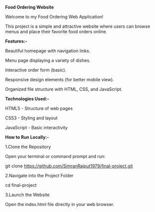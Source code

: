 **Food Ordering Website**

Welcome to my Food Ordering Web Application!

This project is a simple and attractive website where users can browse menus and place their favorite food orders online.

**Features:-**

Beautiful homepage with navigation links.

Menu page displaying a variety of dishes.

Interactive order form (basic).

Responsive design elements (for better mobile view).

Organized file structure with HTML, CSS, and JavaScript.


**Technologies Used:-**

HTML5 - Structure of web pages

CSS3 - Styling and layout

JavaScript - Basic interactivity

**How to Run Locally:-**

1.Clone the Repository

Open your terminal or command prompt and run:

git clone https://github.com/SimranRajput1979/final-project.git

2.Navigate into the Project Folder

cd final-project

3.Launch the Website

Open the index.html file directly in your web browser.

